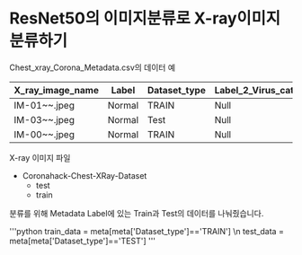 # ResNet50의 이미지분류로 X-ray이미지 분류하기

Chest_xray_Corona_Metadata.csv의 데이터 예

X_ray_image_name|Label|Dataset_type|Label_2_Virus_category|Label_1_Virus_category
---|---|---|---|---|
IM-01~~.jpeg|Normal|TRAIN|Null|bacteria
IM-03~~.jpeg|Normal|Test|Null|virus
IM-00~~.jpeg|Normal|TRAIN|Null|Covid-19

X-ray 이미지 파일

* Coronahack-Chest-XRay-Dataset
  * test
  * train


분류를 위해 Metadata Label에 있는 Train과 Test의 데이터를 나눠줬습니다.

'''python
train_data = meta[meta['Dataset_type']=='TRAIN'] \n
test_data = meta[meta['Dataset_type']=='TEST']
'''
